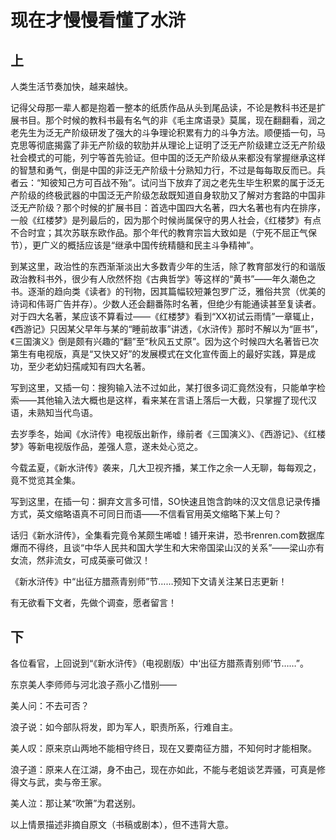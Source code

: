 # 现在才慢慢看懂了水浒 #

## 上 ##
人类生活节奏加快，越来越快。

记得父母那一辈人都是抱着一整本的纸质作品从头到尾品读，不论是教科书还是扩展书目。那个时候的教科书最有名气的非《毛主席语录》莫属，现在翻翻看，润之老先生为泛无产阶级研发了强大的斗争理论积累有力的斗争方法。顺便插一句，马克思等彻底揭露了非无产阶级的软肋并从理论上证明了泛无产阶级建立泛无产阶级社会模式的可能，列宁等首先验证。但中国的泛无产阶级从来都没有掌握继承这样的智慧和勇气，倒是中国的非泛无产阶级十分熟知力行，不过是每每取反而已。兵者云：“知彼知己方可百战不殆”。试问当下放弃了润之老先生毕生积累的属于泛无产阶级的终极武器的中国泛无产阶级怎敌既知道自身软肋又了解对方套路的中国非泛无产阶级？那个时候的扩展书目：首选中国四大名著，四大名著也有内在排序，一般《红楼梦》是列最后的，因为那个时候尚属保守的男人社会，《红楼梦》有点不合时宜；其次苏联东欧作品。那个年代的教育宗旨大致如是（宁死不屈正气保节），更广义的概括应该是“继承中国传统精髓和民主斗争精神”。

到某这里，政治性的东西渐渐淡出大多数青少年的生活，除了教育部发行的和谐版政治教科书外，很少有人欣然怀抱《古典哲学》等这样的“黄书”——年久潮色之书。逐渐的趋向类《读者》的刊物，因其篇幅较短兼包罗广泛，雅俗共赏（优美的诗词和伟哥广告并存）。少数人还会翻番陈时名著，但绝少有能通读甚至复读者。对于四大名著，某应该不算看过——《红楼梦》看到“XX初试云雨情”一章辄止，《西游记》只因某父早年与某的“睡前故事”讲透，《水浒传》那时不解以为“匪书”，《三国演义》倒是颇有兴趣的“翻”至“秋风五丈原”。因为这个时候四大名著皆已次第生有电视版，真是“又快又好”的发展模式在文化宣传面上的最好实践，算是成功，至少老幼妇孺咸知有四大名著。

写到这里，又插一句：搜狗输入法不过如此，某打很多词汇竟然没有，只能单字检索——其他输入法大概也是这样，看来某在言语上落后一大截，只掌握了现代汉语，未熟知当代鸟语。

去岁季冬，始闻《水浒传》电视版出新作，缘前者《三国演义》、《西游记》、《红楼梦》等新电视版作品，差强人意，遂未处心览之。

今载孟夏，《新水浒传》袭来，几大卫视齐播，某工作之余一人无聊，每每观之，竟不觉览其全集。

写到这里，在插一句：摒弃文言多可惜，SO快速且饱含韵味的汉文信息记录传播方式，英文缩略语真不可同日而语——不信看官用英文缩略下某上句？

话归《新水浒传》，全集看完竟令某颇生唏嘘！铺开来讲，恐书renren.com数据库爆而不得终，且谈“中华人民共和国大学生和大宋帝国梁山汉的关系”——梁山亦有女流，然非流女，可成英豪可做汉！

《新水浒传》中“出征方腊燕青别师”节……预知下文请关注某日志更新！

有无欲看下文者，先做个调查，愿者留言！

## 下 ##
各位看官，上回说到“《新水浒传》（电视剧版）中‘出征方腊燕青别师’节……”。

东京美人李师师与河北浪子燕小乙惜别——

美人问：不去可否？

浪子说：如今部队将发，即为军人，职责所系，行难自主。

美人叹：原来京山两地不能相守终日，现在又要南征方腊，不知何时才能相聚。

浪子道：原来人在江湖，身不由己，现在亦如此，不能与老姐谈艺弄骚，可真是修得文与武，卖与帝王家。

美人泣：那让某“吹箫”为君送别。

以上情景描述非摘自原文（书稿或剧本），但不违背大意。

